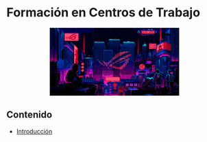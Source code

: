 # Formación en Centros de Trabajo

<div align=center>
<img src="../extras/cyberpunk2.gif" alt="me" width="60%">
</div>

## Contenido
- [Introducción](./introducción/README.md)